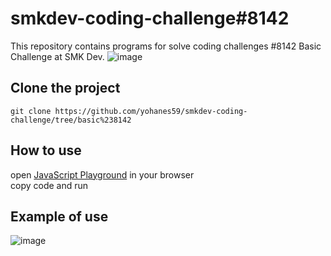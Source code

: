# smkdev-coding-challenge#8142 

This repository contains programs for solve coding challenges #8142 Basic Challenge at SMK Dev.
![image](https://github.com/yohanes59/smkdev-coding-challenge/assets/80000614/1dfc4d8f-b0f6-4cb8-b363-fece6d10f8bc)


## Clone the project
```
git clone https://github.com/yohanes59/smkdev-coding-challenge/tree/basic%238142
```

## How to use

open [JavaScript Playground](https://www.jsplayground.dev) in your browser
<br>
copy code and run


## Example of use
![image](https://github.com/yohanes59/smkdev-coding-challenge/assets/80000614/4451bfed-6ce9-4853-96a7-c512afe36c06)
